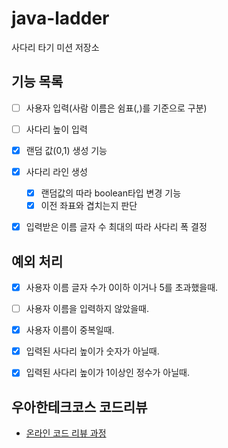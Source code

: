 # java-ladder

사다리 타기 미션 저장소


## 기능 목록

- [ ] 사용자 입력(사람 이름은 쉼표(,)를 기준으로 구분)
- [ ] 사다리 높이 입력
- [x] 랜덤 값(0,1) 생성 기능
- [x] 사다리 라인 생성
  - [x] 랜덤값의 따라 boolean타입 변경 기능
  - [x] 이전 좌표와 겹치는지 판단
- [x] 입력받은 이름 글자 수 최대의 따라 사다리 폭 결정



## 예외 처리
- [x] 사용자 이름 글자 수가 0이하 이거나 5를 초과했을때.
- [ ] 사용자 이름을 입력하지 않았을때.
- [x] 사용자 이름이 중복일때.
- [x] 입력된 사다리 높이가 숫자가 아닐때.
- [x] 입력된 사다리 높이가 1이상인 정수가 아닐때.



## 우아한테크코스 코드리뷰

- [온라인 코드 리뷰 과정](https://github.com/woowacourse/woowacourse-docs/blob/master/maincourse/README.md)
